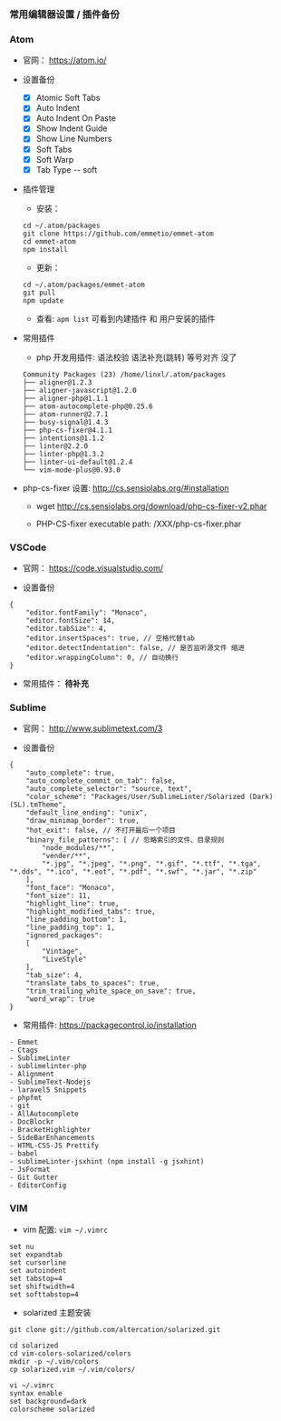 ### 常用编辑器设置 / 插件备份


### Atom
* 官网： https://atom.io/

* 设置备份
    - [x] Atomic Soft Tabs
    - [x] Auto Indent
    - [x] Auto Indent On Paste
    - [x] Show Indent Guide
    - [x] Show Line Numbers
    - [x] Soft Tabs
    - [x] Soft Warp
    - [x] Tab Type -- soft

* 插件管理
    * 安装：
    ```
    cd ~/.atom/packages
    git clone https://github.com/emmetio/emmet-atom
    cd emmet-atom
    npm install
    ```

    * 更新：
    ```
    cd ~/.atom/packages/emmet-atom
    git pull
    npm update
    ```

    * 查看: `apm list` 可看到内建插件 和 用户安装的插件

* 常用插件
    * php 开发用插件: 语法校验 语法补充(跳转) 等号对齐 没了
    ```
    Community Packages (23) /home/linxl/.atom/packages
    ├── aligner@1.2.3
    ├── aligner-javascript@1.2.0
    ├── aligner-php@1.1.1
    ├── atom-autocomplete-php@0.25.6
    ├── atom-runner@2.7.1
    ├── busy-signal@1.4.3
    ├── php-cs-fixer@4.1.1
    ├── intentions@1.1.2
    ├── linter@2.2.0
    ├── linter-php@1.3.2
    ├── linter-ui-default@1.2.4
    └── vim-mode-plus@0.93.0
    ```

* php-cs-fixer 设置: http://cs.sensiolabs.org/#installation
    * wget http://cs.sensiolabs.org/download/php-cs-fixer-v2.phar

    * PHP-CS-fixer executable path: /XXX/php-cs-fixer.phar

### VSCode
* 官网： https://code.visualstudio.com/

* 设置备份
```
{
    "editor.fontFamily": "Monaco",
    "editor.fontSize": 14,
    "editor.tabSize": 4,
    "editor.insertSpaces": true, // 空格代替tab
    "editor.detectIndentation": false, // 是否监听源文件 缩进
    "editor.wrappingColumn": 0, // 自动换行
}
```

* 常用插件： **待补充**



### Sublime
* 官网： http://www.sublimetext.com/3

* 设置备份
```
{
	"auto_complete": true,
	"auto_complete_commit_on_tab": false,
	"auto_complete_selector": "source, text",
	"color_scheme": "Packages/User/SublimeLinter/Solarized (Dark) (SL).tmTheme",
	"default_line_ending": "unix",
	"draw_minimap_border": true,
	"hot_exit": false, // 不打开最后一个项目
	"binary_file_patterns": [ // 忽略索引的文件、目录规则
		"node_modules/**",
		"vender/**",
		"*.jpg", "*.jpeg", "*.png", "*.gif", "*.ttf", "*.tga", "*.dds", "*.ico", "*.eot", "*.pdf", "*.swf", "*.jar", "*.zip"
	],
	"font_face": "Monaco",
	"font_size": 11,
	"highlight_line": true,
	"highlight_modified_tabs": true,
	"line_padding_bottom": 1,
	"line_padding_top": 1,
	"ignored_packages":
	[
		"Vintage",
		"LiveStyle"
	],
	"tab_size": 4,
	"translate_tabs_to_spaces": true,
	"trim_trailing_white_space_on_save": true,
	"word_wrap": true
}
```

* 常用插件: https://packagecontrol.io/installation
```
- Emmet  
- Ctags
- SublimeLinter  
- sublimelinter-php
- Alignment  
- SublimeText-Nodejs
- laravel5 Snippets  
- phpfmt
- git  
- AllAutocomplete
- DocBlockr  
- BracketHighlighter
- SideBarEnhancements
- HTML-CSS-JS Prettify
- babel
- sublimeLinter-jsxhint (npm install -g jsxhint)
- JsFormat
- Git Gutter
- EditorConfig
```


### VIM
* vim 配置: `vim ~/.vimrc `
```
set nu
set expandtab
set cursorline
set autoindent
set tabstop=4
set shiftwidth=4
set softtabstop=4
```

* solarized 主题安装
```
git clone git://github.com/altercation/solarized.git

cd solarized
cd vim-colors-solarized/colors
mkdir -p ~/.vim/colors
cp solarized.vim ~/.vim/colors/

vi ~/.vimrc
syntax enable
set background=dark
colorscheme solarized
```
